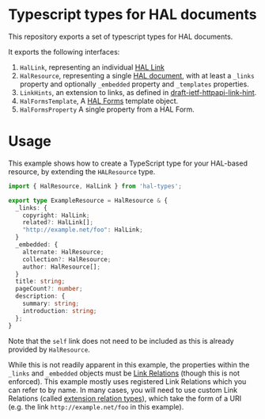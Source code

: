 Typescript types for HAL documents
==================================

This repository exports a set of typescript types for
HAL documents.

It exports the following interfaces:

1. `HalLink`, representing an individual [HAL Link][1]
2. `HalResource`, representing a single [HAL document][2], with at least a
   `_links` property and optionally `_embedded` property and `_templates` properties.
3. `LinkHints`, an extension to links, as defined in [draft-ietf-httpapi-link-hint][3].
4. `HalFormsTemplate`, A [HAL Forms][4] template object.
5. `HalFormsProperty` A single property from a HAL Form.

[1]: https://tools.ietf.org/html/draft-kelly-json-hal-00#section-5
[2]: https://tools.ietf.org/html/draft-kelly-json-hal-00#section-4
[3]: https://datatracker.ietf.org/doc/html/draft-ietf-httpapi-link-hint
[4]: http://rwcbook.github.io/hal-forms/

# Usage

This example shows how to create a TypeScript type for your HAL-based resource, by extending the `HALResource` type.
```TypeScript
import { HalResource, HalLink } from 'hal-types';

export type ExampleResource = HalResource & {
  _links: {
    copyright: HalLink;
    related?: HalLink[];
    "http://example.net/foo": HalLink;
  }
  _embedded: {
    alternate: HalResource;
    collection?: HalResource;
    author: HalResource[];
  }
  title: string;
  pageCount?: number;
  description: {
    summary: string;
    introduction: string;
  };
}
```
Note that the `self` link does not need to be included as this is already provided by `HalResource`.

While this is not readily apparent in this example, the properties within the `_links` and `_embedded` objects must be [Link Relations](https://www.iana.org/assignments/link-relations/link-relations.xhtml) (though this is not enforced). This example mostly uses registered Link Relations which you can refer to by name. In many cases, you will need to use custom Link Relations (called [extension relation types](https://www.rfc-editor.org/rfc/rfc8288.html#section-2.1.2)), which take the form of a URI (e.g. the link `http://example.net/foo` in this example).
